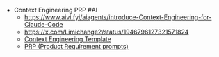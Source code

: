 - Context Engineering PRP #AI
	- https://www.aivi.fyi/aiagents/introduce-Context-Engineering-for-Claude-Code
	- https://x.com/Limichange2/status/1946796127321571824
	- [Context Engineering Template](https://github.com/coleam00/context-engineering-intro)
	- [PRP (Product Requirement prompts)](https://github.com/Wirasm/PRPs-agentic-eng)